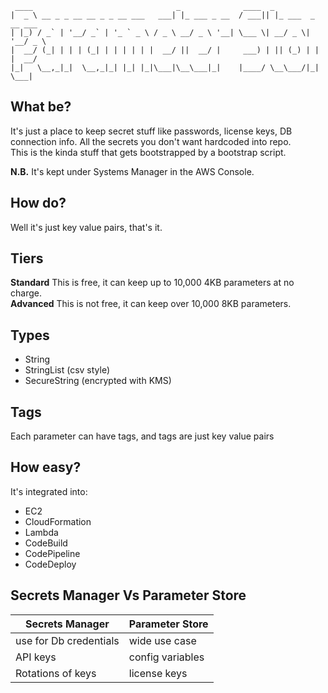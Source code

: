 ```
 ____                                _              ____  _
|  _ \ __ _ _ __ __ _ _ __ ___   ___| |_ ___ _ __  / ___|| |_ ___  _ __ ___
| |_) / _` | '__/ _` | '_ ` _ \ / _ \ __/ _ \ '__| \___ \| __/ _ \| '__/ _ \
|  __/ (_| | | | (_| | | | | | |  __/ ||  __/ |     ___) | || (_) | | |  __/
|_|   \__,_|_|  \__,_|_| |_| |_|\___|\__\___|_|    |____/ \__\___/|_|  \___|
```

## What be?
It's just a place to keep secret stuff like passwords, license keys, DB connection info. All the secrets you don't want hardcoded into repo.  
This is the kinda stuff that gets bootstrapped by a bootstrap script.

**N.B.** It's kept under Systems Manager in the AWS Console.

## How do?
Well it's just key value pairs, that's it.

## Tiers
**Standard** This is free, it can keep up to 10,000 4KB parameters at no charge.  
**Advanced** This is not free, it can keep over 10,000 8KB parameters.

## Types
* String
* StringList (csv style)
* SecureString (encrypted with KMS)

## Tags
Each parameter can have tags, and tags are just key value pairs


## How easy?
It's integrated into:
* EC2
* CloudFormation
* Lambda
* CodeBuild
* CodePipeline
* CodeDeploy


## Secrets Manager Vs Parameter Store

| Secrets Manager | Parameter Store | 
|-----------------|-----------------|
| use for Db credentials | wide use case | 
| API keys               | config variables | 
| Rotations of keys      | license keys |
